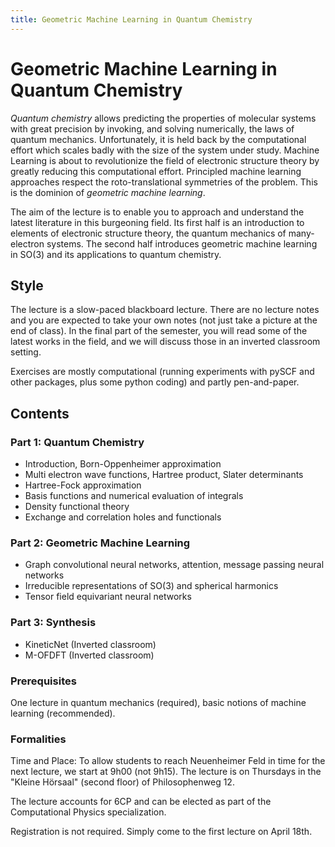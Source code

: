 ```yaml
---
title: Geometric Machine Learning in Quantum Chemistry 
---
```


# Geometric Machine Learning in Quantum Chemistry 

_Quantum chemistry_ allows predicting the properties of molecular systems with great precision by invoking, and solving numerically, the laws of quantum mechanics. Unfortunately, it is held back by the computational effort which scales badly with the size of the system under study. Machine Learning is about to revolutionize the field of electronic structure theory by greatly reducing this computational effort. Principled machine learning approaches respect the roto-translational symmetries of the problem. This is the dominion of _geometric machine learning_. 

The aim of the lecture is to enable you to approach and understand the latest literature in this burgeoning field. Its first half is an introduction to elements of electronic structure theory, the quantum mechanics of many-electron systems. The second half introduces geometric machine learning in SO(3) and its applications to quantum chemistry.  

## Style 
The lecture is a slow-paced blackboard lecture. There are no lecture notes and you are expected to take your own notes (not just take a picture at the end of class). In the final part of the semester, you will read some of the latest works in the field, and we will discuss those in an inverted classroom setting. 

Exercises are mostly computational (running experiments with pySCF and other packages, plus some python coding) and partly pen-and-paper. 

## Contents 
### Part 1: Quantum Chemistry 
* Introduction, Born-Oppenheimer approximation
* Multi electron wave functions, Hartree product, Slater determinants
* Hartree-Fock approximation
* Basis functions and numerical evaluation of integrals
* Density functional theory
* Exchange and correlation holes and functionals
### Part 2: Geometric Machine Learning
* Graph convolutional neural networks, attention, message passing neural networks
* Irreducible representations of SO(3) and spherical harmonics
* Tensor field equivariant neural networks
### Part 3: Synthesis 
* KineticNet (Inverted classroom) 
* M-OFDFT (Inverted classroom) 
  
### Prerequisites
One lecture in quantum mechanics (required), basic notions of machine learning (recommended). 

### Formalities
Time and Place: To allow students to reach Neuenheimer Feld in time for the next lecture, we start at 9h00 (not 9h15). The lecture is on Thursdays in the "Kleine Hörsaal" (second floor) of Philosophenweg 12. 

The lecture accounts for 6CP and can be elected as part of the Computational Physics specialization. 

Registration is not required. Simply come to the first lecture on April 18th. 
